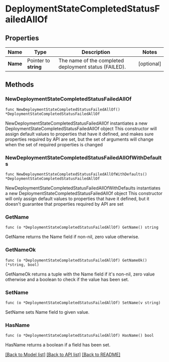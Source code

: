 # DeploymentStateCompletedStatusFailedAllOf

## Properties

Name | Type | Description | Notes
------------ | ------------- | ------------- | -------------
**Name** | Pointer to **string** | The name of the completed deployment status (FAILED). | [optional] 

## Methods

### NewDeploymentStateCompletedStatusFailedAllOf

`func NewDeploymentStateCompletedStatusFailedAllOf() *DeploymentStateCompletedStatusFailedAllOf`

NewDeploymentStateCompletedStatusFailedAllOf instantiates a new DeploymentStateCompletedStatusFailedAllOf object
This constructor will assign default values to properties that have it defined,
and makes sure properties required by API are set, but the set of arguments
will change when the set of required properties is changed

### NewDeploymentStateCompletedStatusFailedAllOfWithDefaults

`func NewDeploymentStateCompletedStatusFailedAllOfWithDefaults() *DeploymentStateCompletedStatusFailedAllOf`

NewDeploymentStateCompletedStatusFailedAllOfWithDefaults instantiates a new DeploymentStateCompletedStatusFailedAllOf object
This constructor will only assign default values to properties that have it defined,
but it doesn't guarantee that properties required by API are set

### GetName

`func (o *DeploymentStateCompletedStatusFailedAllOf) GetName() string`

GetName returns the Name field if non-nil, zero value otherwise.

### GetNameOk

`func (o *DeploymentStateCompletedStatusFailedAllOf) GetNameOk() (*string, bool)`

GetNameOk returns a tuple with the Name field if it's non-nil, zero value otherwise
and a boolean to check if the value has been set.

### SetName

`func (o *DeploymentStateCompletedStatusFailedAllOf) SetName(v string)`

SetName sets Name field to given value.

### HasName

`func (o *DeploymentStateCompletedStatusFailedAllOf) HasName() bool`

HasName returns a boolean if a field has been set.


[[Back to Model list]](../README.md#documentation-for-models) [[Back to API list]](../README.md#documentation-for-api-endpoints) [[Back to README]](../README.md)


